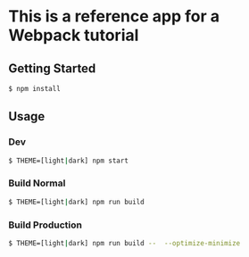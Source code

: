 # This is a reference app for a Webpack tutorial

## Getting Started

```sh
$ npm install
```

## Usage

### Dev

```sh
$ THEME=[light|dark] npm start
```

### Build Normal

```sh
$ THEME=[light|dark] npm run build
```

### Build Production

```sh
$ THEME=[light|dark] npm run build --  --optimize-minimize
```
